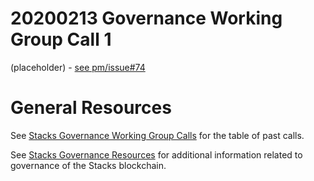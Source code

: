 # 20200213 Governance Working Group Call 1

(placeholder) - [see pm/issue#74](https://github.com/stacksgov/pm/issues/74)

# General Resources

See [Stacks Governance Working Group Calls](https://stacksgov.github.io/resources/#/calls/?id=governance-working-group) for the table of past calls.

See [Stacks Governance Resources](https://stacksgov.github.io/resources/) for additional information related to governance of the Stacks blockchain.
